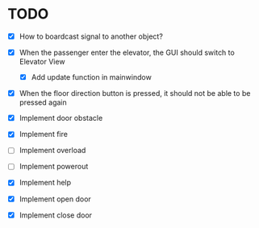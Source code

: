 # TODO
- [x] How to boardcast signal to another object?
- [x] When the passenger enter the elevator, the GUI should switch to Elevator View
    - [x] Add update function in mainwindow

- [x] When the floor direction button is pressed, it should not be able to be pressed again

- [x] Implement door obstacle
- [x] Implement fire
- [ ] Implement overload
- [ ] Implement powerout
- [x] Implement help
- [x] Implement open door
- [x] Implement close door
